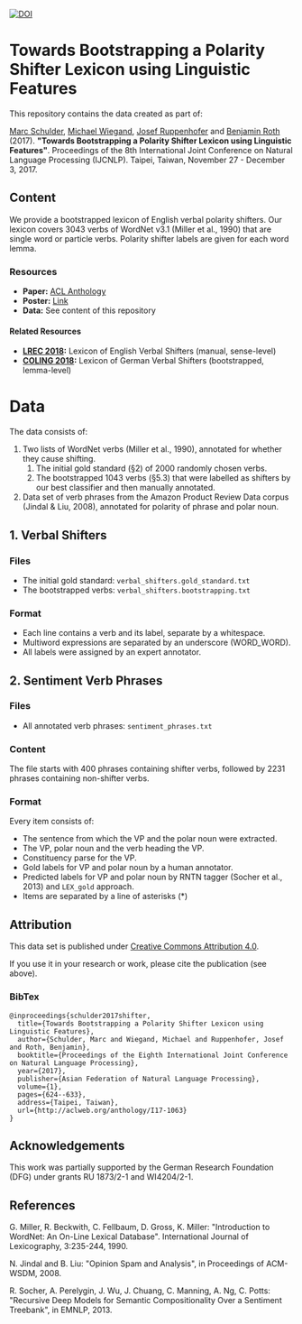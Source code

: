 [![DOI](https://zenodo.org/badge/DOI/10.5281/zenodo.3364812.svg)](https://doi.org/10.5281/zenodo.3364812)

# Towards Bootstrapping a Polarity Shifter Lexicon using Linguistic Features
This repository contains the data created as part of:

[Marc Schulder](http://marc.schulder.info), [Michael Wiegand](http://www.coli.uni-saarland.de/~miwieg/), [Josef Ruppenhofer](http://ruppenhofer.de/) and [Benjamin Roth](https://sites.google.com/site/rothbenj/) (2017). **"Towards Bootstrapping a Polarity Shifter Lexicon using Linguistic Features"**. Proceedings of the 8th International Joint Conference on Natural Language Processing (IJCNLP). Taipei, Taiwan, November 27 - December 3, 2017.

## Content
We provide a bootstrapped lexicon of English verbal polarity shifters.
Our lexicon covers 3043 verbs of WordNet v3.1 (Miller et al., 1990) that are single word or particle verbs.
Polarity shifter labels are given for each word lemma.

### Resources
- **Paper:** [ACL Anthology](http://aclweb.org/anthology/I17-1063)
- **Poster:** [Link](http://marc.schulder.info/files/slides/2017_11_bootstrapped-lexicon-of-english-verbal-polarity-shifters.pdf)
- **Data:** See content of this repository

#### Related Resources
- **[LREC 2018](https://github.com/uds-lsv/lexicon-of-english-verbal-polarity-shifters):** Lexicon of English Verbal Shifters (manual, sense-level)
- **[COLING 2018](https://github.com/uds-lsv/bootstrapped-lexicon-of-german-verbal-polarity-shifters):** Lexicon of German Verbal Shifters (bootstrapped, lemma-level)

# Data
The data consists of:
1. Two lists of WordNet verbs (Miller et al., 1990), annotated for whether they cause shifting.
    1. The initial gold standard (§2) of 2000 randomly chosen verbs.
    2. The bootstrapped 1043 verbs (§5.3) that were labelled as shifters by our best classifier and then manually annotated.
2. Data set of verb phrases from the Amazon Product Review Data corpus (Jindal & Liu, 2008), annotated for polarity of phrase and polar noun.


## 1. Verbal Shifters
### Files
  - The initial gold standard: `verbal_shifters.gold_standard.txt`
  - The bootstrapped verbs: `verbal_shifters.bootstrapping.txt`

### Format
- Each line contains a verb and its label, separate by a whitespace.
- Multiword expressions are separated by an underscore (WORD_WORD).
- All labels were assigned by an expert annotator.

## 2. Sentiment Verb Phrases
### Files
- All annotated verb phrases: `sentiment_phrases.txt`

### Content
The file starts with 400 phrases containing shifter verbs, followed by 2231 phrases containing non-shifter verbs.
### Format
Every item consists of:
- The sentence from which the VP and the polar noun were extracted.
- The VP, polar noun and the verb heading the VP.
- Constituency parse for the VP.
- Gold labels for VP and polar noun by a human annotator.
- Predicted labels for VP and polar noun by RNTN tagger (Socher et al., 2013) and `LEX_gold` approach.
- Items are separated by a line of asterisks (*)

## Attribution
This data set is published under [Creative Commons Attribution 4.0](https://github.com/uds-lsv/bootstrapped-lexicon-of-english-verbal-polarity-shifters/blob/master/LICENSE).

If you use it in your research or work, please cite the publication (see above).

### BibTex
```
@inproceedings{schulder2017shifter,
  title={Towards Bootstrapping a Polarity Shifter Lexicon using Linguistic Features},
  author={Schulder, Marc and Wiegand, Michael and Ruppenhofer, Josef and Roth, Benjamin},
  booktitle={Proceedings of the Eighth International Joint Conference on Natural Language Processing},
  year={2017},
  publisher={Asian Federation of Natural Language Processing},
  volume={1},
  pages={624--633},
  address={Taipei, Taiwan},
  url={http://aclweb.org/anthology/I17-1063}
}
```

## Acknowledgements
This work was partially supported by the German Research Foundation (DFG) under grants RU 1873/2-1 and WI4204/2-1.

## References
G. Miller, R. Beckwith, C. Fellbaum, D. Gross, K. Miller: "Introduction to WordNet: An On-Line Lexical Database". International Journal of Lexicography, 3:235-244, 1990.

N. Jindal and B. Liu: "Opinion Spam and Analysis", in Proceedings of ACM-WSDM, 2008.

R. Socher, A. Perelygin, J. Wu, J. Chuang, C. Manning, A. Ng, C. Potts: "Recursive Deep Models for Semantic Compositionality Over a Sentiment Treebank", in EMNLP, 2013.
